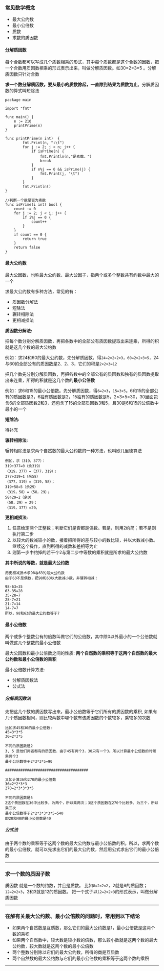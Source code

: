 ### 常见数学概念

- 最大公约数
- 最小公倍数
- 质数
- 求数的质因数

#### 分解质因数

每个合数都可以写成几个质数相乘的形式，其中每个质数都是这个合数的因数，把一个合数用质因数相乘的形式表示出来，叫做分解质因数。如30=2×3×5 。分解质因数只针对合数

**求一个数分解质因数，要从最小的质数除起，一直除到结果为质数为止**。分解质因数的算式叫短除法

```
package main

import "fmt"

func main() {
    n := 210
    printPrime(n)
}

func printPrime(n int)  {
        fmt.Print(n, ":\t")
        for j := 2; j < n; j++ {
            if isPrime(n) {
                fmt.Println(n,"是素数。")
                break
            }
            if n%j == 0 && isPrime(j) {
                fmt.Print(j, "\t")
            }
        }
        fmt.Println()
}

//判断一个数是否为素数
func isPrime(i int) bool {
    count := 0
    for j := 2; j < i; j++ {
        if i%j == 0 {
            count++
        }
    }
    if count == 0 {
        return true
    }
    return false
}
```

#### 最大公约数

最大公因数，也称最大公约数、最大公因子，指两个或多个整数共有约数中最大的一个

求最大公约数有多种方法，常见的有：
- 质因数分解法
- 短除法
- 辗转相除法
- 更相减损法

**质因数分解法:**

把每个数分别分解质因数，再把各数中的全部公有质因数提取出来连乘，所得的积就是这几个数的最大公约数

例如：求24和60的最大公约数，先分解质因数，得`24=2×2×2×3`，`60=2×2×3×5`，24与60的全部公有的质因数是2、2、3，它们的积是`2×2×3=12`

把几个数先分别分解质因数，再把各数中的全部公有的质因数和独有的质因数提取出来连乘，所得的积就是这几个数的**最小公倍数**

例如：求6和15的最小公倍数。先分解质因数，得`6=2×3`，`15=3×5`，6和15的全部公有的质因数是3，6独有质因数是2，15独有的质因数是5，2×3×5=30，30里面包含6的全部质因数2和3，还包含了15的全部质因数3和5，且30是6和15的公倍数中最小的一个

**短除法:**

待补充

**辗转相除法:**

辗转相除法是求两个自然数的最大公约数的一种方法，也叫欧几里德算法

```
例如，求（319，377）：
319÷377=0（余319）
（319，377）=（377，319）；
377÷319=1（余58）
（377，319）=（319，58）；
319÷58=5（余29）
（319，58）=（58，29）；
58÷29=2（余0）
（58，29）= 29；
（319，377）=29。
```

**更相减损法:**

1. 任意给定两个正整数；判断它们是否都是偶数。若是，则用2约简；若不是则执行第二步
2. 以较大的数减较小的数，接着把所得的差与较小的数比较，并以大数减小数。继续这个操作，直到所得的减数和差相等为止
3. 则第一步中约掉的若干个2与第二步中等数的乘积就是所求的最大公约数

**其中所说的等数，就是最大公约数**

```
用更相减损术求98与63的最大公约数
由于63不是偶数，把98和63以大数减小数，并辗转相减：

98-63=35
63-35=28
35-28=7
28-7=21
21-7=14
14-7=7
所以，98和63的最大公约数等于7
```

#### 最小公倍数

两个或多个整数公有的倍数叫做它们的公倍数，其中除0以外最小的一个公倍数就叫做这几个整数的最小公倍数

最大公因数和最小公倍数之间的性质: **两个自然数的乘积等于这两个自然数的最大公约数和最小公倍数的乘积**

最小公倍数计算方法:
- 分解质因数法
- 公式法

##### 分解质因数法

先把这几个数的质因数写出来，最小公倍数等于它们所有的质因数的乘积, 如果有几个质因数相同，则比较两数中哪个数有该质因数的个数较多，乘较多的次数

```
比如求45和30的最小公倍数:
45=3*3*5
30=2*3*5

不同的质因数是2
3, 5 是他们两者都有的质因数，由于45有两个3，30只有一个3，所以计算最小公倍数的时候乘两个3
最小公倍数等于2*3*3*5=90

######################################

又如计算36和270的最小公倍数
36=2*2*3*3
270=2*3*3*3*5

不同的质因数是5
2这个质因数在36中比较多，为两个，所以乘两次；3这个质因数在270个比较多，为三个，所以乘三次
最小公倍数等于2*2*3*3*3*5=540
即20和40的最小公倍数是40
```

##### 公式法

由于两个数的乘积等于这两个数的最大公约数与最小公倍数的积。所以，求两个数的最小公倍数，就可以先求出它们的最大公约数，然后用公式求出它们的最小公倍数

---------------------------------------------------

### 求一个数的质因子数

质因数 就是一个数的约数，并且是质数。 比如`8=2×2×2`，2就是8的质因数； `12=2×2×3`，2和3就是12的质因数。 把一个式子以`12=2×2×3`的形式表示，叫做分解质因数


-------------------------------------------------------

### 在解有关最大公约数、最小公倍数的问题时，常用到以下结论

- 如果两个自然数是互质数，那么它们的最大公约数是1，最小公倍数是这两个数的乘积
- 如果两个自然数中，较大数是较小数的倍数，那么较小数就是这两个数的最大公约数，较大数就是这两个数的最小公倍数
- 两个整数分别除以它们的最大公约数，所得的商是互质数
- 两个自然数的最大公约数与它们的最小公倍数的乘积等于这两个数的乘积


------------------------------------------------------


